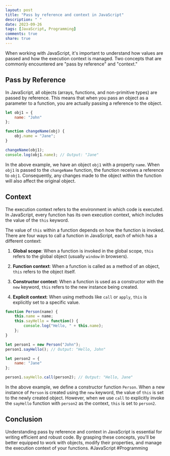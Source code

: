 ```yaml
---
layout: post
title: "Pass by reference and context in JavaScript"
description: " "
date: 2023-09-26
tags: [JavaScript, Programming]
comments: true
share: true
---
```


When working with JavaScript, it's important to understand how values are passed and how the execution context is managed. Two concepts that are commonly encountered are "pass by reference" and "context."

## Pass by Reference
In JavaScript, all objects (arrays, functions, and non-primitive types) are passed by reference. This means that when you pass an object as a parameter to a function, you are actually passing a reference to the object.

```javascript
let obj1 = {
    name: "John"
};

function changeName(obj) {
    obj.name = "Jane";
}

changeName(obj1);
console.log(obj1.name); // Output: "Jane"
```

In the above example, we have an object `obj1` with a property `name`. When `obj1` is passed to the `changeName` function, the function receives a reference to `obj1`. Consequently, any changes made to the object within the function will also affect the original object.

## Context
The execution context refers to the environment in which code is executed. In JavaScript, every function has its own execution context, which includes the value of the `this` keyword.

The value of `this` within a function depends on how the function is invoked. There are four ways to call a function in JavaScript, each of which has a different context:

1. **Global scope**: When a function is invoked in the global scope, `this` refers to the global object (usually `window` in browsers).

2. **Function context**: When a function is called as a method of an object, `this` refers to the object itself.

3. **Constructor context**: When a function is used as a constructor with the `new` keyword, `this` refers to the new instance being created.

4. **Explicit context**: When using methods like `call` or `apply`, `this` is explicitly set to a specific value.

```javascript
function Person(name) {
    this.name = name;
    this.sayHello = function() {
        console.log("Hello, " + this.name);
    };
}

let person1 = new Person("John");
person1.sayHello(); // Output: "Hello, John"

let person2 = {
    name: "Jane"
};

person1.sayHello.call(person2); // Output: "Hello, Jane"
```

In the above example, we define a constructor function `Person`. When a new instance of `Person` is created using the `new` keyword, the value of `this` is set to the newly created object. However, when we use `call` to explicitly invoke the `sayHello` function with `person2` as the context, `this` is set to `person2`.

## Conclusion
Understanding pass by reference and context in JavaScript is essential for writing efficient and robust code. By grasping these concepts, you'll be better equipped to work with objects, modify their properties, and manage the execution context of your functions. #JavaScript #Programming